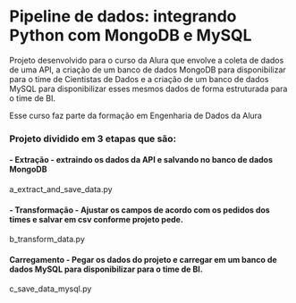 # Pipeline de dados: integrando Python com MongoDB e MySQL

Projeto desenvolvido para o curso da Alura que envolve a coleta de dados de uma API, a criação de um banco de dados MongoDB para disponibilizar para o time de Cientistas de Dados e a criação de um banco de dados MySQL para disponibilizar esses mesmos dados de forma estruturada para o time de BI.

Esse curso faz parte da formação em Engenharia de Dados da Alura

### Projeto dividido em 3 etapas que são:
#### - Extração - extraindo os dados da API e salvando no banco de dados MongoDB
a_extract_and_save_data.py
#### - Transformação - Ajustar os campos de acordo com os pedidos dos times e salvar em csv conforme projeto pede.
b_transform_data.py
#### Carregamento - Pegar os dados do projeto e carregar em um banco de dados MySQL para disponibilizar para o time de BI.
c_save_data_mysql.py
